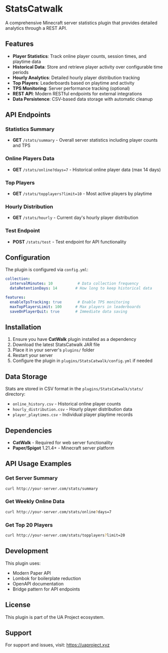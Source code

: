 # StatsCatwalk

A comprehensive Minecraft server statistics plugin that provides detailed analytics through a REST API.

## Features

- **Player Statistics**: Track online player counts, session times, and playtime data
- **Historical Data**: Store and retrieve player activity over configurable time periods
- **Hourly Analytics**: Detailed hourly player distribution tracking
- **Top Players**: Leaderboards based on playtime and activity
- **TPS Monitoring**: Server performance tracking (optional)
- **REST API**: Modern RESTful endpoints for external integrations
- **Data Persistence**: CSV-based data storage with automatic cleanup

## API Endpoints

### Statistics Summary
- **GET** `/stats/summary` - Overall server statistics including player counts and TPS

### Online Players Data
- **GET** `/stats/online?days=7` - Historical online player data (max 14 days)

### Top Players
- **GET** `/stats/topplayers?limit=10` - Most active players by playtime

### Hourly Distribution
- **GET** `/stats/hourly` - Current day's hourly player distribution

### Test Endpoint
- **POST** `/stats/test` - Test endpoint for API functionality

## Configuration

The plugin is configured via `config.yml`:

```yaml
collection:
  intervalMinutes: 10           # Data collection frequency
  dataRetentionDays: 14        # How long to keep historical data

features:
  enableTpsTracking: true       # Enable TPS monitoring
  maxTopPlayersLimit: 100      # Max players in leaderboards
  saveOnPlayerQuit: true       # Immediate data saving
```

## Installation

1. Ensure you have **CatWalk** plugin installed as a dependency
2. Download the latest StatsCatwalk JAR file
3. Place it in your server's `plugins/` folder
4. Restart your server
5. Configure the plugin in `plugins/StatsCatwalk/config.yml` if needed

## Data Storage

Stats are stored in CSV format in the `plugins/StatsCatwalk/stats/` directory:

- `online_history.csv` - Historical online player counts
- `hourly_distribution.csv` - Hourly player distribution data
- `player_playtimes.csv` - Individual player playtime records

## Dependencies

- **CatWalk** - Required for web server functionality
- **Paper/Spigot** 1.21.4+ - Minecraft server platform

## API Usage Examples

### Get Server Summary
```bash
curl http://your-server.com/stats/summary
```

### Get Weekly Online Data
```bash
curl http://your-server.com/stats/online?days=7
```

### Get Top 20 Players
```bash
curl http://your-server.com/stats/topplayers?limit=20
```

## Development

This plugin uses:
- Modern Paper API
- Lombok for boilerplate reduction
- OpenAPI documentation
- Bridge pattern for API endpoints

## License

This plugin is part of the UA Project ecosystem.

## Support

For support and issues, visit: https://uaproject.xyz